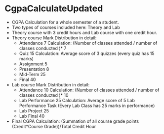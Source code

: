 # CgpaCalculateUpdated
* CGPA Calculation for a whole semester of a student.
* Two types of courses included here: Theory and Lab
* Theory course with 3 credit hours and Lab course with one credit hour.
* Theory course Mark Distribution in detail:
  * Attendance 7       Calculation: (Number of classes attended / number of classes conducted )* 7
  * Quiz 15            Calculation: Average score of 3 quizzes (every quiz has 15 marks)
  * Assignment 5
  * Presentation 8
  * Mid-Term 25
  * Final 40
* Lab course Mark Distribution in detail:
  * Attendance 10       Calculation: (Number of classes attended / number of classes conducted )* 10
  * Lab Performance 25            Calculation: Average score of 5 Lab Performance Task (Every Lab Class has 25 marks in performance)
  * Lab Project 25
  * Lab Final 40
* Final CGPA Calculation: (Summation of all course grade points (Credit*Course Grade))/Total Credit Hour
